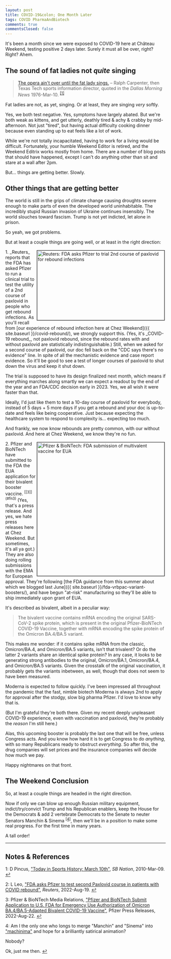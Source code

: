 ```yaml
---
layout: post
title: COVID-19&colon; One Month Later 
tags: COVID PharmaAndBiotech
comments: true
commentsClosed: false
---
```


It's been a month since we were exposed to COVID-19 here at Ch&acirc;teau
Weekend, testing positive 2 days later.  Surely it must all be over, right?  Right?  Ahem.  


## The sound of fat ladies not _quite_ singing  

> [The opera ain't over until the fat lady sings.](https://en.wikipedia.org/wiki/It_ain%27t_over_till_the_fat_lady_sings)
> &ndash; Ralph Carpenter, then Texas Tech sports information director, quoted in the
> _Dallas Morning News_ 1976-Mar-10.  <sup id="fn1a">[[1]](#fn1)</sup>  

Fat ladies are not, as yet, singing.  Or at least, they are singing _very_ softly.  

Yes, we both test negative.  Yes, symptoms have largely abated.  But we're both weak as
kittens, and get utterly, deathly tired &amp; achy &amp; crabby by mid-afternoon.  Not
just "tired", but having actual difficulty cooking dinner because even standing up to eat feels
like a lot of work.  

While we're not totally incapacitated, having to work for a living would be difficult.
Fortunately, your humble Weekend Editor is retired, and the Weekend Editrix works mostly
from home.  There are a number of blog posts that should have happened, except I can't do
anything other than sit and stare at a wall after 2pm.  

But&hellip; things are getting better.  Slowly.  


## Other things that are getting better  

The world is still in the grips of climate change causing droughts severe enough to make
parts of even the developed world uninhabitable.  The incredibly stupid Russian invasion
of Ukraine continues insensibly.  The world slouches toward fascism.  Trump is not yet
indicted, let alone in prison.  

So yeah, we got problems.  

But at least a couple things are going well, or at least in the right direction:  

<img src="{{ site.baseurl }}/images/2022-08-23-covid-1-month-later-reuters-1.jpg" width="400" height="218" alt="Reuters: FDA asks Pfizer to trial 2nd course of paxlovid for rebound infections" title="Reuters: FDA asks Pfizer to trial 2nd course of paxlovid for rebound infections" style="float: right; margin: 3px 3px 3px 3px; border: 1px solid #000000;">
1. _Reuters_ reports that the FDA has asked Pfizer to run a clinical trial to test the
   utility of a 2nd course of paxlovid in people who get rebound infections.  As you'll recall from
   [our experience of rebound infection here at Chez Weekend]({{ site.baseurl }}/covid-rebound/),
   we strongly support this.  (Yes, it's _COVID-19 rebound_, not paxlovid rebound, since
   the rebound rates with and without paxlovid are statistically indistinguishable.)  Still, when we
   asked for a second course of paxlovid, our doc fell back on the "CDC says there's no
   evidence" line.  In spite of all the mechanistic evidence and case report evidence.  So
   it'll be good to see a test of longer courses of paxlovid to shut down the virus and
   keep it shut down.  

   The trial is supposed to have its design finalized next month, which means if
   everything marches along smartly we can expect a readout by the end of the year and an
   FDA/CDC decision early in 2023.  Yes, we all wish it were faster than that.  
   
   Ideally, I'd just like them to test a 10-day course of paxlovid for everybody, instead
   of 5 days + 5 more days if you get a rebound and your doc is up-to-date and feels like
   being cooperative.  Just because expecting the healthcare system to respond to
   complexity is&hellip; expecting too much.  

   And frankly, we now know rebounds are pretty common, with our without paxlovid.  And
   here at Chez Weekend, we know they're no fun.  

<img src="{{ site.baseurl }}/images/2022-08-23-covid-1-month-later-pfizer-1.jpg" width="400" height="418" alt="Pfizer &amp; BioNTech: FDA submission of multivalent vaccine for EUA" title="Pfizer &amp; BioNTech: FDA submission of multivalent vaccine for EUA" style="float: right; margin: 3px 3px 3px 3px; border: 1px solid #000000;">
2. Pfizer and BioNTech have submitted to the FDA the EUA application for their bivalent
   booster vaccine. <sup id="fn3a">[[3]](#fn3)</sup> (Yes, that's a press release.  And
   yes, we hate press releases here at Chez Weekend.  But sometimes, it's all ya got.)
   They are also doing rolling submissions with the EMA for European approval.  They're
   following
   [the FDA guidance from this summer about which we blogged last June]({{ site.baseurl }}/fda-vrbpac-variant-boosters/),
   and have begun "at-risk" manufacturing so they'll be able to ship immediately upon
   grant of EUA.  
   
   It's described as bivalent, albeit in a peculiar way:  

   > The bivalent vaccine contains mRNA encoding the original SARS-CoV-2 spike protein,
   > which is present in the original Pfizer-BioNTech COVID-19 Vaccine, together with mRNA
   > encoding the spike protein of the Omicron BA.4/BA.5 variant.  

   This makes me wonder: if it contains spike mRNA from the classic, Omicron/BA.4, and
   Omicron/BA.5 variants, isn't that trivalent?  Or do the latter 2 variants share an
   identical spike protein?  In any case, it looks to be generating strong antibodies to
   the original, Omicron/BA.1, Omicron/BA.4, and Omicron/BA.5 variants.  Given the
   crosstalk of the original vaccination, it probably gets the variants inbetween, as
   well, though that does not seem to have been measured.  
   
   Moderna is expected to follow quickly.  I've been impressed all throughout the pandemic
   that the fast, nimble biotech Moderna is always 2nd to apply for approval after the
   stodgy, slow big pharma Pfizer.  I'd love to know why that is.  
   
   (But I'm grateful they're both there.  Given my recent deeply unpleasant COVID-19
   experience, even with vaccination and paxlovid, they're probably the _reason_ I'm still
   here.)  

   Alas, this upcoming booster is probably the last one that will be free, unless Congress
   acts.  And you know how hard it is to get Congress to do _anything_, with so many
   Republicans ready to obstruct _everything_.  So after this, the drug companies will set
   prices and the insurance companies will decide how much we pay.  

   Happy nightmares on that front.  


## The Weekend Conclusion  

So, at least a couple things are headed in the right direction.  

Now if only we can blow up enough Russian military equipment, indict/try/convict Trump and his
Republican enablers, keep the House for the Democrats &amp; add 2 vertebrate Democrats to
the Senate to neuter Senators Manchin &amp; Sinema <sup id="fn4a">[[4]](#fn4)</sup>, then
we'll be in a position to make some real progress.  For the first time in many years.  

A tall order!  

---

## Notes &amp; References  

<!--
<sup id="fn1a">[[1]](#fn1)</sup>

<a id="fn1">1</a>: ***, ["***"](***), *** [↩](#fn1a)  

<a href="{{ site.baseurl }}/images/***">
  <img src="{{ site.baseurl }}/images/***" width="400" height="***" alt="***" title="***" style="float: right; margin: 3px 3px 3px 3px; border: 1px solid #000000;">
</a>

<iframe width="400" height="224" src="***" allow="accelerometer; encrypted-media; gyroscope; picture-in-picture" allowfullscreen style="float: right; margin: 3px 3px 3px 3px; border: 1px solid #000000;"></iframe>
-->

<a id="fn1">1</a>: D Pincus, ["Today in Sports History: March 10th"](https://www.sbnation.com/2010/3/9/1085904/today-in-sports-history-march-10th), _SB Nation_, 2010-Mar-09. [↩](#fn1a)  

<a id="fn2">2</a>: L Leo, ["FDA asks Pfizer to test second Paxlovid course in patients with COVID rebound"](https://www.reuters.com/business/healthcare-pharmaceuticals/fda-asks-pfizer-test-second-paxlovid-course-patients-with-covid-rebound-2022-08-19/), _Reuters_, 2022-Aug-19. [↩](#fn2a)  

<a id="fn3">3</a>: Pfizer &amp; BioNTech Media Relations, ["Pfizer and BioNTech Submit Application to U.S. FDA for Emergency Use Authorization of Omicron BA.4/BA.5-Adapted Bivalent COVID-19 Vaccine"](https://www.pfizer.com/news/press-release/press-release-detail/pfizer-and-biontech-submit-application-us-fda-emergency-use), Pfizer Press Releases, 2022-Aug-22. [↩](#fn3a)  

<a id="fn4">4</a>: Am I the only one who longs to merge "Manchin" and "Sinema" into ["machinima"](https://en.wikipedia.org/wiki/Machinima) and hope for a brilliantly satirical animation?  

Nobody?  

Ok, just me then. [↩](#fn4a)  
